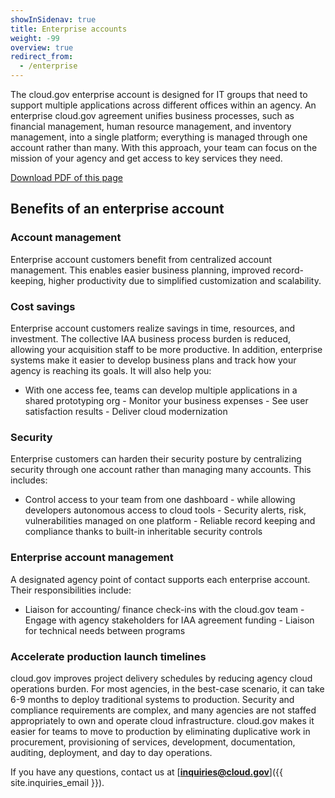 ```yaml
---
showInSidenav: true
title: Enterprise accounts
weight: -99
overview: true
redirect_from:
  - /enterprise
---
```

The cloud.gov enterprise account is designed for IT groups that need to support multiple applications across different
offices within an agency. An enterprise cloud.gov agreement unifies business processes, such as financial management,
human resource management, and inventory management, into a single platform; everything is managed through one account
rather than many. With this approach, your team can focus on the mission of your agency and get access to key services
they need.

[Download PDF of this page](/pricing/)

## Benefits of an enterprise account

### Account management

Enterprise account customers benefit from centralized account management. This enables easier business planning,
improved record-keeping, higher productivity due to simplified customization and scalability.

### Cost savings

Enterprise account customers realize savings in time, resources, and investment. The collective IAA business process
burden is reduced, allowing your acquisition staff to be more productive. In addition, enterprise systems make it easier
to develop business plans and track how your agency is reaching its goals. It will also help you:

- With one access fee, teams can develop multiple applications in a shared prototyping org - Monitor your business
expenses - See user satisfaction results - Deliver cloud modernization

### Security

Enterprise customers can harden their security posture by centralizing security through one account rather than managing
many accounts. This includes:

- Control access to your team from one dashboard - while allowing developers autonomous access to cloud tools - Security
alerts, risk, vulnerabilities managed on one platform - Reliable record keeping and compliance thanks to built-in
inheritable security controls

### Enterprise account management

A designated agency point of contact supports each enterprise account. Their responsibilities include:

- Liaison for accounting/ finance check-ins with the cloud.gov team - Engage with agency stakeholders for IAA agreement
funding - Liaison for technical needs between programs

### Accelerate production launch timelines

cloud.gov improves project delivery schedules by reducing agency cloud operations burden. For most agencies, in the
best-case scenario, it can take 6-9 months to deploy traditional systems to production. Security and compliance
requirements are complex, and many agencies are not staffed appropriately to own and operate cloud infrastructure.
cloud.gov makes it easier for teams to move to production by eliminating duplicative work in procurement, provisioning
of services, development, documentation, auditing, deployment, and day to day operations.

If you have any questions, contact us at [**inquiries@cloud.gov**]({{ site.inquiries_email }}).
